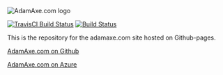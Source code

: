 ![AdamAxe.com logo](http://adamaxe.com/assets/logo-adamaxe-med.png)

[![TravisCI Build Status](https://travis-ci.org/adamaxe/adamaxe.github.io.svg?branch=master)](https://travis-ci.org/adamaxe/adamaxe.github.io) [![Build Status](https://dev.azure.com/adamaxe/adamaxe/_apis/build/status/adamaxe.adamaxe.github.io?branchName=master)](https://dev.azure.com/adamaxe/adamaxe/_build/latest?definitionId=3&branchName=master)

This is the repository for the adamaxe.com site hosted on Github-pages.

[AdamAxe.com on Github](http://adamaxe.com)

[AdamAxe.com on Azure](https://azure.adamaxe.com/)
